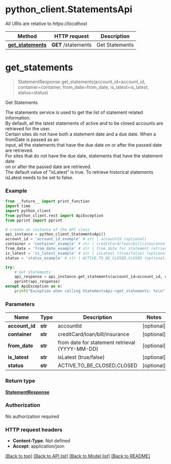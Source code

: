 # python_client.StatementsApi

All URIs are relative to *https://localhost*

Method | HTTP request | Description
------------- | ------------- | -------------
[**get_statements**](StatementsApi.md#get_statements) | **GET** /statements | Get Statements


# **get_statements**
> StatementResponse get_statements(account_id=account_id, container=container, from_date=from_date, is_latest=is_latest, status=status)

Get Statements

The statements service is used to get the list of statement related information. <br>By default, all the latest statements of active and to be closed accounts are retrieved for the user. <br>Certain sites do not have both a statement date and a due date. When a fromDate is passed as an <br>input, all the statements that have the due date on or after the passed date are retrieved. <br>For sites that do not have the due date, statements that have the statement date <br>on or after the passed date are retrieved. <br>The default value of \"isLatest\" is true. To retrieve historical statements isLatest needs to be set to false.<br>

### Example
```python
from __future__ import print_function
import time
import python_client
from python_client.rest import ApiException
from pprint import pprint

# create an instance of the API class
api_instance = python_client.StatementsApi()
account_id = 'account_id_example' # str | accountId (optional)
container = 'container_example' # str | creditCard/loan/bill/insurance (optional)
from_date = 'from_date_example' # str | from date for statement retrieval (YYYY-MM-DD) (optional)
is_latest = 'is_latest_example' # str | isLatest (true/false) (optional)
status = 'status_example' # str | ACTIVE,TO_BE_CLOSED,CLOSED (optional)

try:
    # Get Statements
    api_response = api_instance.get_statements(account_id=account_id, container=container, from_date=from_date, is_latest=is_latest, status=status)
    pprint(api_response)
except ApiException as e:
    print("Exception when calling StatementsApi->get_statements: %s\n" % e)
```

### Parameters

Name | Type | Description  | Notes
------------- | ------------- | ------------- | -------------
 **account_id** | **str**| accountId | [optional] 
 **container** | **str**| creditCard/loan/bill/insurance | [optional] 
 **from_date** | **str**| from date for statement retrieval (YYYY-MM-DD) | [optional] 
 **is_latest** | **str**| isLatest (true/false) | [optional] 
 **status** | **str**| ACTIVE,TO_BE_CLOSED,CLOSED | [optional] 

### Return type

[**StatementResponse**](StatementResponse.md)

### Authorization

No authorization required

### HTTP request headers

 - **Content-Type**: Not defined
 - **Accept**: application/json

[[Back to top]](#) [[Back to API list]](../README.md#documentation-for-api-endpoints) [[Back to Model list]](../README.md#documentation-for-models) [[Back to README]](../README.md)

